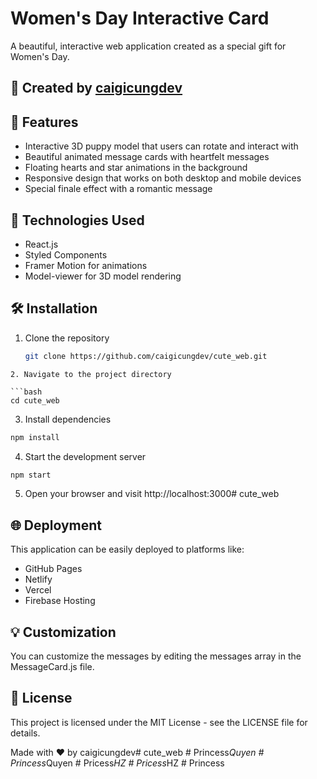 # Women's Day Interactive Card

A beautiful, interactive web application created as a special gift for Women's Day.

## 💖 Created by [caigicungdev](https://github.com/caigicungdev)

## 🌟 Features

- Interactive 3D puppy model that users can rotate and interact with
- Beautiful animated message cards with heartfelt messages
- Floating hearts and star animations in the background
- Responsive design that works on both desktop and mobile devices
- Special finale effect with a romantic message

## 🚀 Technologies Used

- React.js
- Styled Components
- Framer Motion for animations
- Model-viewer for 3D model rendering


## 🛠️ Installation

1. Clone the repository
   ```bash
   git clone https://github.com/caigicungdev/cute_web.git
```
2. Navigate to the project directory

```bash
cd cute_web
 ```
3. Install dependencies

```bash
npm install
 ```
4. Start the development server

```bash
npm start
 ```
5. Open your browser and visit http://localhost:3000# cute_web

## 🌐 Deployment
This application can be easily deployed to platforms like:

- GitHub Pages
- Netlify
- Vercel
- Firebase Hosting
## 💡 Customization
You can customize the messages by editing the messages array in the MessageCard.js file.

## 📄 License
This project is licensed under the MIT License - see the LICENSE file for details.

Made with ❤️ by caigicungdev# cute_web
#   P r i n c e s s _ Q u y e n  
 #   P r i n c e s s _ Q u y e n  
 #   P r i c e s s _ H Z  
 #   P r i c e s s _ H Z  
 #   P r i n c e s s  
 